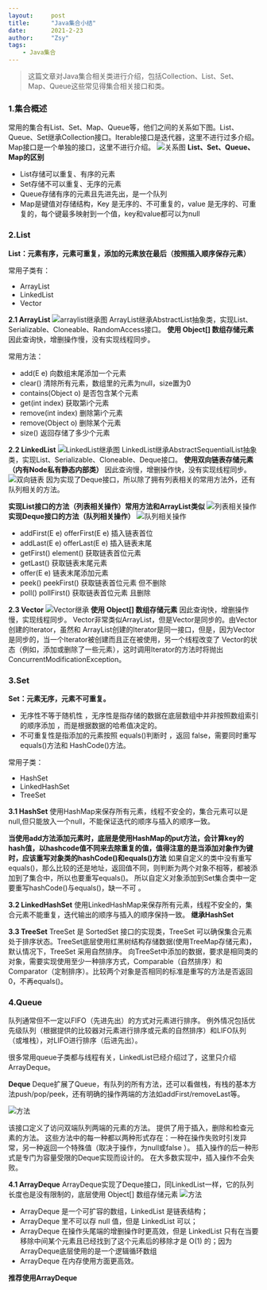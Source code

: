 ```yaml
---
layout:     post
title:      "Java集合小结"
date:       2021-2-23
author:     "Zsy"
tags:
    - Java集合
---
```

>这篇文章对Java集合相关类进行介绍，包括Collection、List、Set、Map、Queue这些常见得集合相关接口和类。

### 1.集合概述
常用的集合有List、Set、Map、Queue等，他们之间的关系如下图。List、Queue、Set继承Collection接口。Iterable接口是迭代器，这里不进行过多介绍。Map接口是一个单独的接口，这里不进行介绍。
![关系图](https://img-blog.csdnimg.cn/20210223141021909.png?x-oss-process=image/watermark,type_ZmFuZ3poZW5naGVpdGk,shadow_10,text_aHR0cHM6Ly9ibG9nLmNzZG4ubmV0L0NhcnJvdFpzeQ==,size_16,color_FFFFFF,t_70)
**List、Set、Queue、Map的区别**
- List存储可以重复、有序的元素
- Set存储不可以重复、无序的元素
- Queue存储有序的元素且先进先出，是一个队列
- Map是键值对存储结构，Key 是无序的、不可重复的，value 是无序的、可重复的，每个键最多映射到一个值，key和value都可以为null

### 2.List

**List：元素有序，元素可重复，添加的元素放在最后（按照插入顺序保存元素）**

常用子类有：

 - ArrayList
 - LinkedList
 - Vector

**2.1 ArrayList**
![arraylist继承图](https://img-blog.csdnimg.cn/202102231429137.png?x-oss-process=image/watermark,type_ZmFuZ3poZW5naGVpdGk,shadow_10,text_aHR0cHM6Ly9ibG9nLmNzZG4ubmV0L0NhcnJvdFpzeQ==,size_16,color_FFFFFF,t_70)
ArrayList继承AbstractList抽象类，实现List、Serializable、Cloneable、RandomAccess接口。
**使用 Object[] 数组存储元素** 因此查询快，增删操作慢，没有实现线程同步。

常用方法：
 - add(E e) 向数组末尾添加一个元素
 - clear() 清除所有元素，数组里的元素为null，size置为0
 - contains(Object o)  是否包含某个元素
 - get(int index) 获取第i个元素
 - remove(int index) 删除第i个元素
 - remove(Object o) 删除某个元素
 - size() 返回存储了多少个元素

**2.2 LinkedList**
![LinkedList继承图](https://img-blog.csdnimg.cn/20210223144522217.png?x-oss-process=image/watermark,type_ZmFuZ3poZW5naGVpdGk,shadow_10,text_aHR0cHM6Ly9ibG9nLmNzZG4ubmV0L0NhcnJvdFpzeQ==,size_16,color_FFFFFF,t_70)
LinkedList继承AbstractSequentialList抽象类，实现List、Serializable、Cloneable、Deque接口。
**使用双向链表存储元素（内有Node私有静态内部类）** 因此查询慢，增删操作快，没有实现线程同步。
![双向链表](https://img-blog.csdnimg.cn/20210223144842742.png?x-oss-process=image/watermark,type_ZmFuZ3poZW5naGVpdGk,shadow_10,text_aHR0cHM6Ly9ibG9nLmNzZG4ubmV0L0NhcnJvdFpzeQ==,size_16,color_FFFFFF,t_70)
因为实现了Deque接口，所以除了拥有列表相关的常用方法外，还有队列相关的方法。

**实现List接口的方法（列表相关操作）常用方法和ArrayList类似**
![列表相关操作](https://img-blog.csdnimg.cn/20210223145208747.png?x-oss-process=image/watermark,type_ZmFuZ3poZW5naGVpdGk,shadow_10,text_aHR0cHM6Ly9ibG9nLmNzZG4ubmV0L0NhcnJvdFpzeQ==,size_16,color_FFFFFF,t_70)
**实现Deque接口的方法（队列相关操作）**
![队列相关操作](https://img-blog.csdnimg.cn/20210223150655944.png?x-oss-process=image/watermark,type_ZmFuZ3poZW5naGVpdGk,shadow_10,text_aHR0cHM6Ly9ibG9nLmNzZG4ubmV0L0NhcnJvdFpzeQ==,size_16,color_FFFFFF,t_70)


 - addFirst(E e)  offerFirst(E e)  插入链表首位
 - addLast(E e)  offerLast(E e)  插入链表末尾
 - getFirst()  element()   获取链表首位元素
 - getLast()  获取链表末尾元素
 - offer(E e)  链表末尾添加元素
 - peek()  peekFirst()  获取链表首位元素 但不删除
 - poll()  pollFirst()  获取链表首位元素 且删除

**2.3 Vector**
![Vector继承](https://img-blog.csdnimg.cn/20210223151148644.png?x-oss-process=image/watermark,type_ZmFuZ3poZW5naGVpdGk,shadow_10,text_aHR0cHM6Ly9ibG9nLmNzZG4ubmV0L0NhcnJvdFpzeQ==,size_16,color_FFFFFF,t_70)
**使用 Object[] 数组存储元素** 因此查询快，增删操作慢，实现线程同步。
Vector非常类似ArrayList，但是Vector是同步的。由Vector创建的Iterator，虽然和 ArrayList创建的Iterator是同一接口，但是，因为Vector是同步的，当一个Iterator被创建而且正在被使用，另一个线程改变了 Vector的状态（例如，添加或删除了一些元素），这时调用Iterator的方法时将抛出 ConcurrentModificationException。

### 3.Set
**Set：元素无序，元素不可重复。**
 - 无序性不等于随机性 ，无序性是指存储的数据在底层数组中并非按照数组索引的顺序添加 ，而是根据数据的哈希值决定的。
 - 不可重复性是指添加的元素按照 equals()判断时 ，返回 false，需要同时重写 equals()方法和 HashCode()方法。

常用子类：

 - HashSet
 - LinkedHashSet
 - TreeSet

**3.1 HashSet**
使用HashMap来保存所有元素，线程不安全的，集合元素可以是null,但只能放入一个null，不能保证迭代的顺序与插入的顺序一致。

**当使用add方法添加元素时，底层是使用HashMap的put方法，会计算key的hash值，以hashcode值不同来去除重复的值，值得注意的是当添加对象作为键时，应该重写对象类的hashCode()和equals()方法**
如果自定义的类中没有重写equals()，那么比较的还是地址，返回值不同，则判断为两个对象不相等，都被添加到了集合中，所以也要重写equals()。
所以自定义对象添加到Set集合类中一定要重写hashCode()与equals()，缺一不可 。

**3.2 LinkedHashSet**
使用LinkedHashMap来保存所有元素，线程不安全的，集合元素不能重复，迭代输出的顺序与插入的顺序保持一致。
**继承HashSet**

**3.3 TreeSet**
TreeSet 是 SortedSet 接口的实现类，TreeSet 可以确保集合元素处于排序状态。TreeSet底层使用红黑树结构存储数据(使用TreeMap存储元素)，默认情况下，TreeSet 采用自然排序。
向TreeSet中添加的数据，要求是相同类的对象，需要实现使用至少一种排序方式，Comparable（自然排序）和Comparator（定制排序）。比较两个对象是否相同的标准是重写的方法是否返回0，不再equals()。

### 4.Queue
队列通常但不一定以FIFO（先进先出）的方式对元素进行排序。 例外情况包括优先级队列（根据提供的比较器对元素进行排序或元素的自然排序）和LIFO队列（或堆栈），对LIFO进行排序（后进先出）。

很多常用queue子类都与线程有关，LinkedList已经介绍过了，这里只介绍ArrayDeque。

**Deque**
Deque扩展了Queue，有队列的所有方法，还可以看做栈，有栈的基本方法push/pop/peek，还有明确的操作两端的方法如addFirst/removeLast等。

![方法](https://img-blog.csdnimg.cn/20210223172655847.png?x-oss-process=image/watermark,type_ZmFuZ3poZW5naGVpdGk,shadow_10,text_aHR0cHM6Ly9ibG9nLmNzZG4ubmV0L0NhcnJvdFpzeQ==,size_16,color_FFFFFF,t_70)


该接口定义了访问双端队列两端的元素的方法。 提供了用于插入，删除和检查元素的方法。 这些方法中的每一种都以两种形式存在：一种在操作失败时引发异常，另一种返回一个特殊值（取决于操作，为null或false ）。 插入操作的后一种形式是专门为容量受限的Deque实现而设计的。 在大多数实现中，插入操作不会失败。

**4.1 ArrayDeque**
ArrayDeque实现了Deque接口，同LinkedList一样，它的队列长度也是没有限制的，底层使用 Object[] 数组存储元素
![方法](https://img-blog.csdnimg.cn/20210223172604231.png?x-oss-process=image/watermark,type_ZmFuZ3poZW5naGVpdGk,shadow_10,text_aHR0cHM6Ly9ibG9nLmNzZG4ubmV0L0NhcnJvdFpzeQ==,size_16,color_FFFFFF,t_70)

 - ArrayDeque 是一个可扩容的数组，LinkedList 是链表结构；
 - ArrayDeque 里不可以存 null 值，但是 LinkedList 可以；
 - ArrayDeque 在操作头尾端的增删操作时更高效，但是 LinkedList 只有在当要移除中间某个元素且已经找到了这个元素后的移除才是 O(1) 的；因为ArrayDeque底层使用的是一个逻辑循环数组
 - ArrayDeque 在内存使用方面更高效。

**推荐使用ArrayDeque**
